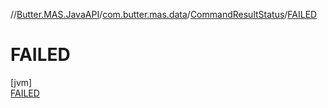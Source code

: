 //[Butter.MAS.JavaAPI](../../../../index.md)/[com.butter.mas.data](../../index.md)/[CommandResultStatus](../index.md)/[FAILED](index.md)

# FAILED

[jvm]\
[FAILED](index.md)